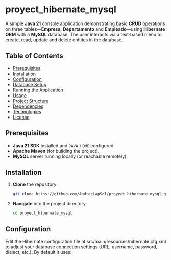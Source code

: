 # proyect_hibernate_mysql

A simple **Java 21** console application demonstrating basic **CRUD** operations on three tables—**Empresa**, **Departamento** and **Empleado**—using **Hibernate ORM** with a **MySQL** database. The user interacts via a text‐based menu to create, read, update and delete entities in the database.

## Table of Contents

- [Prerequisites](#prerequisites)
- [Installation](#installation)
- [Configuration](#configuration)
- [Database Setup](#database-setup)
- [Running the Application](#running-the-application)
- [Usage](#usage)
- [Project Structure](#project-structure)
- [Dependencies](#dependencies)
- [Technologies](#technologies)
- [License](#license)

## Prerequisites

- **Java 21 SDK** installed and `JAVA_HOME` configured.
- **Apache Maven** (for building the project).
- **MySQL** server running locally (or reachable remotely).

## Installation

1. **Clone** the repository:
   ```bash
   git clone https://github.com/AndresLapSol/proyect_hibernate_mysql.git
2. **Navigate** into the project directory:
   ```bash
   cd proyect_hibernate_mysql

## Configuration
Edit the Hibernate configuration file at src/main/resources/hibernate.cfg.xml to adjust your database connection settings (URL, username, password, dialect, etc.). By default it uses:
